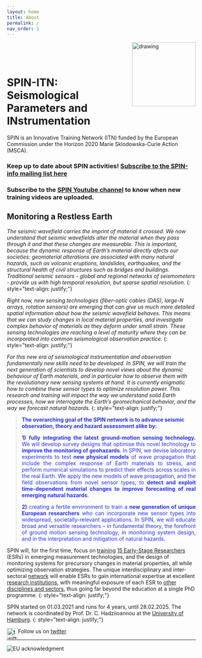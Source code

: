 ```yaml
---
layout: home
title: About
permalink: /
nav_order: 1
---
```



<img src="/assets/images/Spin-Logo-main.png" alt="drawing" width="170" style="float:right"/><br><br><br>

# __SPIN-ITN:__ Seismological Parameters and INstrumentation


SPIN is an Innovative Training Network (ITN) funded by the European Commission under the Horizon 2020 Marie Sklodowska-Curie Action (MSCA).


### Keep up to date about SPIN activities! [Subscribe to the SPIN-info mailing list here](https://mailman.rrz.uni-hamburg.de/mailman/listinfo/spin-info) 

### Subscribe to the [SPIN Youtube channel](https://www.youtube.com/channel/UCcsvKNYDSbeGuOVRhHZobIA) to know when new training videos are uploaded. 

## Monitoring a Restless Earth

_The seismic wavefield carries the imprint of material it crossed. We now understand that seismic wavefields alter the
material when they pass through it and that these changes are measurable. This is important, because the dynamic
response of Earth’s material directly afects our societies: geomaterial alterations are associated with many natural
hazards, such as volcanic eruptions, landslides, earthquakes, and the structural health of civil structures such as bridges and
buildings. Traditional seismic sensors - global and regional networks of seismometers - provide us with high temporal
resolution, but sparse spatial resolution._
{: style="text-align: justify;"}
 
_Right now, new sensing technologies (fiber-optic cables (DAS), large-N arrays, rotation sensors) are emerging that can give
us much more detailed spatial information about how the seismic wavefield behaves. This means that we can study
changes in local material properties, and investigate complex behavior of materials as they deform under small strain.
These sensing technologies are reaching a level of maturity where they can be incorporated into common seismological
observation practice._
{: style="text-align: justify;"}

_For this new era of seismological instrumentation and observation fundamentally new skills need to be developed. In SPIN,
we will train the next generation of scientists to develop novel views about the dynamic behaviour of Earth materials, and in
particular how to observe them with the revolutionary new sensing systems at hand. It is currently enigmatic how to
combine these sensor types to optimize resolution power. This research and training will impact the way we understand
solid Earth processes, how we interrogate the Earth’s geomechanical behavior, and the way we forecast natural hazards._
{: style="text-align: justify;"}

> <span style="color:#242fff">**The overarching goal of the SPIN network is to advance seismic observation, theory and hazard assessment alike by:**</span>
>
> <span style="color:#242fff;text-align: justify; display:block;">**1)** **fully integrating the latest ground-motion sensing technology.** We will develop survey designs that optimise this novel technology to **improve the monitoring of geohazards**. In SPIN, we devise laboratory experiments to test **new physical models** of wave propagation that include the complex response of Earth materials to stress, and perform numerical simulations to predict their effects across scales in the real Earth. We apply the new models of wave propagation, and the field observations from novel sensor types, to **detect and exploit time-dependent material changes to improve forecasting of real emerging natural hazards**.</span>
>
> <span style="color:#242fff; text-align: justify; display:block">**2)** creating a fertile environment to train a **new generation of unique European researchers** who can incorporate new sensor types into widespread, societally-relevant applications. In SPIN, we will educate broad and versatile researchers – in fundamental theory, the forefront of ground motion sensing technology, in monitoring system design, and in the interpretation and mitigation of natural hazards.</span>

SPIN will, for the first time, focus on [training](/training/) [15 Early-Stage Researchers](/recruitment/) (ESRs) in emerging measurement technologies, and the design of monitoring systems for precursory changes in material properties, all while optimizing observation strategies. The unique interdisciplinary and inter-sectoral [network](/consortium/) will enable ESRs to gain international expertise at excellent [research institutions](/beneficiaries/), with meaningful exposure of each ESR to [other disciplines and sectors](/partners/), thus going far beyond the education at a single PhD programme. 
{: style="text-align: justify;"}

SPIN started on 01.03.2021 and runs for 4 years, until 28.02.2025. 
The network is coordinated by Prof. Dr. C. Hadziioannou at the <a href="https://www.geo.uni-hamburg.de/en/geophysik/personen/hadziioannou-celine.html">University of Hamburg</a>. 
{: style="text-align: justify;"}

<img src="/assets/images/Twitter_Bird_33ffff.png" alt="twitter bird" width="30" style="float:left"/> Follow us on [twitter](http://twitter.com/spin_itn)



--- 
![EU acknowledgment](/assets/images/H2020_acknowledgment.png)

